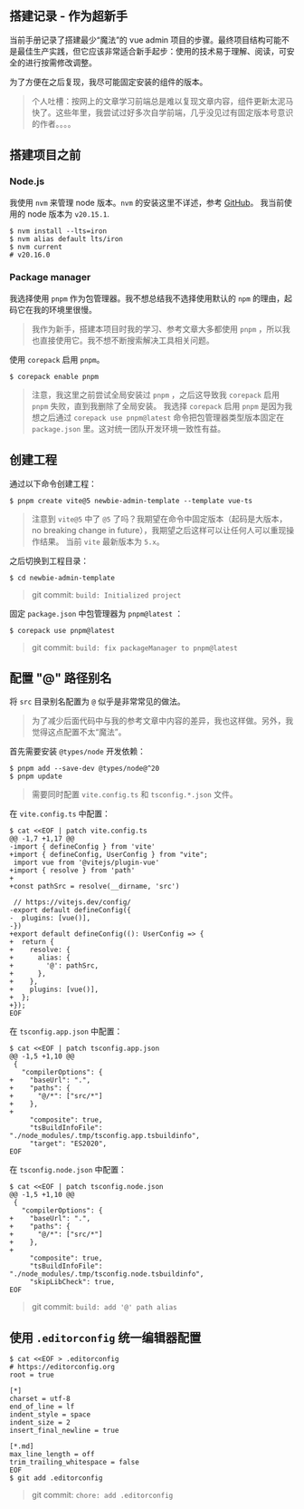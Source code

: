 搭建记录 - 作为超新手
---
当前手册记录了搭建最少“魔法”的 vue admin 项目的步骤。最终项目结构可能不是最佳生产实践，但它应该非常适合新手起步：使用的技术易于理解、阅读，可安全的进行按需修改调整。

为了方便在之后复现，我尽可能固定安装的组件的版本。

> 个人吐槽：按网上的文章学习前端总是难以复现文章内容，组件更新太泥马快了。这些年里，我尝试过好多次自学前端，几乎没见过有固定版本号意识的作者。。。。

## 搭建项目之前

### Node.js

我使用 `nvm` 来管理 node 版本。`nvm` 的安装这里不详述，参考 [GitHub](https://github.com/nvm-sh/nvm)。
我当前使用的 node 版本为 `v20.15.1`.

```shell
$ nvm install --lts=iron
$ nvm alias default lts/iron
$ nvm current
# v20.16.0
```

### Package manager

我选择使用 `pnpm` 作为包管理器。我不想总结我不选择使用默认的 `npm` 的理由，起码它在我的环境里很慢。

> 我作为新手，搭建本项目时我的学习、参考文章大多都使用 `pnpm` ，所以我也直接使用它。我不想不断搜索解决工具相关问题。

使用 `corepack` 启用 `pnpm`。

```shell
$ corepack enable pnpm
```

> 注意，我这里之前尝试全局安装过 `pnpm` ，之后这导致我 `corepack` 启用 `pnpm` 失败，直到我删除了全局安装。
> 我选择 `corepack` 启用 `pnpm` 是因为我想之后通过 `corepack use pnpm@latest` 命令把包管理器类型版本固定在 `package.json` 里。这对统一团队开发环境一致性有益。

## 创建工程

通过以下命令创建工程：

```shell
$ pnpm create vite@5 newbie-admin-template --template vue-ts
```

> 注意到 `vite@5` 中了 `@5` 了吗？我期望在命令中固定版本（起码是大版本，no breaking change in future），我期望之后这样可以让任何人可以重现操作结果。
> 当前 `vite` 最新版本为 `5.x`。

之后切换到工程目录：

```shell
$ cd newbie-admin-template
```

> git commit: `build: Initialized project`

固定 `package.json` 中包管理器为 `pnpm@latest` ：

```shell
$ corepack use pnpm@latest
```

> git commit: `build: fix packageManager to pnpm@latest`

## 配置 "@" 路径别名

将 `src` 目录别名配置为 `@` 似乎是非常常见的做法。

> 为了减少后面代码中与我的参考文章中内容的差异，我也这样做。另外，我觉得这点配置不太“魔法”。

首先需要安装 `@types/node` 开发依赖：

```shell
$ pnpm add --save-dev @types/node@^20
$ pnpm update
```

> 需要同时配置 `vite.config.ts` 和 `tsconfig.*.json` 文件。

在 `vite.config.ts` 中配置：

```shell
$ cat <<EOF | patch vite.config.ts
@@ -1,7 +1,17 @@
-import { defineConfig } from 'vite'
+import { defineConfig, UserConfig } from "vite";
 import vue from '@vitejs/plugin-vue'
+import { resolve } from 'path'
+
+const pathSrc = resolve(__dirname, 'src')
 
 // https://vitejs.dev/config/
-export default defineConfig({
-  plugins: [vue()],
-})
+export default defineConfig((): UserConfig => {
+  return {
+    resolve: {
+      alias: {
+        '@': pathSrc,
+      },
+    },
+    plugins: [vue()],
+  };
+});
EOF
```

在 `tsconfig.app.json` 中配置：

```shell
$ cat <<EOF | patch tsconfig.app.json
@@ -1,5 +1,10 @@
 {
   "compilerOptions": {
+    "baseUrl": ".",
+    "paths": {
+      "@/*": ["src/*"]
+    },
+
     "composite": true,
     "tsBuildInfoFile": "./node_modules/.tmp/tsconfig.app.tsbuildinfo",
     "target": "ES2020",
EOF
```

在 `tsconfig.node.json` 中配置：

```shell
$ cat <<EOF | patch tsconfig.node.json
@@ -1,5 +1,10 @@
 {
   "compilerOptions": {
+    "baseUrl": ".",
+    "paths": {
+      "@/*": ["src/*"]
+    },
+
     "composite": true,
     "tsBuildInfoFile": "./node_modules/.tmp/tsconfig.node.tsbuildinfo",
     "skipLibCheck": true,
EOF
```

> git commit: `build: add '@' path alias`

## 使用 `.editorconfig` 统一编辑器配置

```shell
$ cat <<EOF > .editorconfig
# https://editorconfig.org
root = true

[*]
charset = utf-8
end_of_line = lf
indent_style = space
indent_size = 2
insert_final_newline = true

[*.md]
max_line_length = off
trim_trailing_whitespace = false
EOF
$ git add .editorconfig
```

> git commit: `chore: add .editorconfig`
